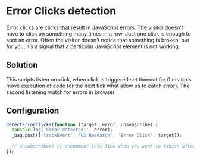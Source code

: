 # Error Clicks detection

Error clicks are clicks that result in JavaScript errors. The visitor doesn’t have to click on something many times in a row. Just one click is enough to spot an error. Often the visitor doesn’t notice that something is broken, but for you, it’s a signal that a particular JavaScript element is not working.

## Solution

This scripts listen on click, when click is triggered set timeout for 0 ms (this move execution of code for the next tick what allow us to catch error). The second listening watch for errors in browser

## Configuration

```js
detectErrorClicks(function (target, error, unsubscribe) {
  console.log('Error detected:', error);
  _paq.push(['trackEvent', 'UX Research', 'Error Click', target]);

  // unsubscribe() // Uncomment this line when you want to finish after first trigger
});
```
